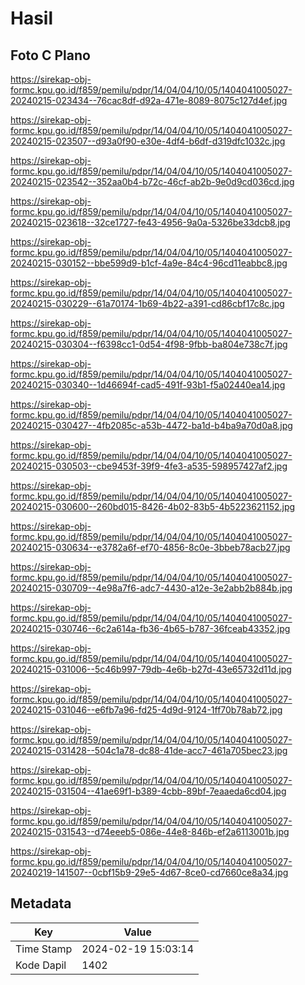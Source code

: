 # Hasil

## Foto C Plano

https://sirekap-obj-formc.kpu.go.id/f859/pemilu/pdpr/14/04/04/10/05/1404041005027-20240215-023434--76cac8df-d92a-471e-8089-8075c127d4ef.jpg

https://sirekap-obj-formc.kpu.go.id/f859/pemilu/pdpr/14/04/04/10/05/1404041005027-20240215-023507--d93a0f90-e30e-4df4-b6df-d319dfc1032c.jpg

https://sirekap-obj-formc.kpu.go.id/f859/pemilu/pdpr/14/04/04/10/05/1404041005027-20240215-023542--352aa0b4-b72c-46cf-ab2b-9e0d9cd036cd.jpg

https://sirekap-obj-formc.kpu.go.id/f859/pemilu/pdpr/14/04/04/10/05/1404041005027-20240215-023618--32ce1727-fe43-4956-9a0a-5326be33dcb8.jpg

https://sirekap-obj-formc.kpu.go.id/f859/pemilu/pdpr/14/04/04/10/05/1404041005027-20240215-030152--bbe599d9-b1cf-4a9e-84c4-96cd11eabbc8.jpg

https://sirekap-obj-formc.kpu.go.id/f859/pemilu/pdpr/14/04/04/10/05/1404041005027-20240215-030229--61a70174-1b69-4b22-a391-cd86cbf17c8c.jpg

https://sirekap-obj-formc.kpu.go.id/f859/pemilu/pdpr/14/04/04/10/05/1404041005027-20240215-030304--f6398cc1-0d54-4f98-9fbb-ba804e738c7f.jpg

https://sirekap-obj-formc.kpu.go.id/f859/pemilu/pdpr/14/04/04/10/05/1404041005027-20240215-030340--1d46694f-cad5-491f-93b1-f5a02440ea14.jpg

https://sirekap-obj-formc.kpu.go.id/f859/pemilu/pdpr/14/04/04/10/05/1404041005027-20240215-030427--4fb2085c-a53b-4472-ba1d-b4ba9a70d0a8.jpg

https://sirekap-obj-formc.kpu.go.id/f859/pemilu/pdpr/14/04/04/10/05/1404041005027-20240215-030503--cbe9453f-39f9-4fe3-a535-598957427af2.jpg

https://sirekap-obj-formc.kpu.go.id/f859/pemilu/pdpr/14/04/04/10/05/1404041005027-20240215-030600--260bd015-8426-4b02-83b5-4b5223621152.jpg

https://sirekap-obj-formc.kpu.go.id/f859/pemilu/pdpr/14/04/04/10/05/1404041005027-20240215-030634--e3782a6f-ef70-4856-8c0e-3bbeb78acb27.jpg

https://sirekap-obj-formc.kpu.go.id/f859/pemilu/pdpr/14/04/04/10/05/1404041005027-20240215-030709--4e98a7f6-adc7-4430-a12e-3e2abb2b884b.jpg

https://sirekap-obj-formc.kpu.go.id/f859/pemilu/pdpr/14/04/04/10/05/1404041005027-20240215-030746--6c2a614a-fb36-4b65-b787-36fceab43352.jpg

https://sirekap-obj-formc.kpu.go.id/f859/pemilu/pdpr/14/04/04/10/05/1404041005027-20240215-031006--5c46b997-79db-4e6b-b27d-43e65732d11d.jpg

https://sirekap-obj-formc.kpu.go.id/f859/pemilu/pdpr/14/04/04/10/05/1404041005027-20240215-031046--e6fb7a96-fd25-4d9d-9124-1ff70b78ab72.jpg

https://sirekap-obj-formc.kpu.go.id/f859/pemilu/pdpr/14/04/04/10/05/1404041005027-20240215-031428--504c1a78-dc88-41de-acc7-461a705bec23.jpg

https://sirekap-obj-formc.kpu.go.id/f859/pemilu/pdpr/14/04/04/10/05/1404041005027-20240215-031504--41ae69f1-b389-4cbb-89bf-7eaaeda6cd04.jpg

https://sirekap-obj-formc.kpu.go.id/f859/pemilu/pdpr/14/04/04/10/05/1404041005027-20240215-031543--d74eeeb5-086e-44e8-846b-ef2a6113001b.jpg

https://sirekap-obj-formc.kpu.go.id/f859/pemilu/pdpr/14/04/04/10/05/1404041005027-20240219-141507--0cbf15b9-29e5-4d67-8ce0-cd7660ce8a34.jpg


## Metadata

| Key        | Value               |
| ---------- | ------------------- |
| Time Stamp | 2024-02-19 15:03:14 |
| Kode Dapil | 1402                |



